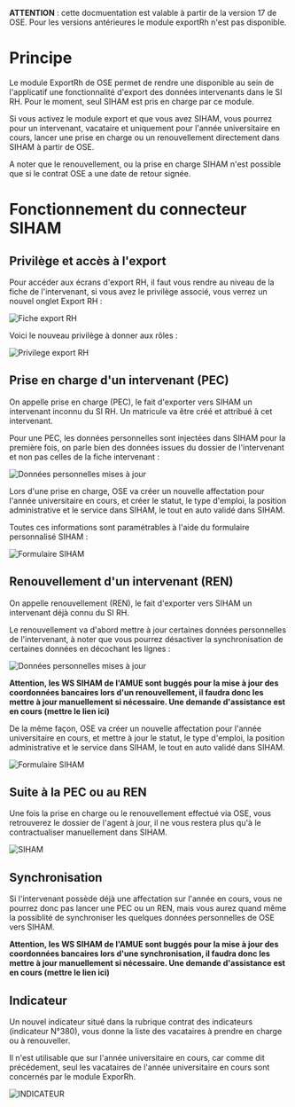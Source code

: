**ATTENTION** : cette docmuentation est valable à partir de la version 17 de OSE. Pour les versions antérieures le module exportRh n'est pas disponible.

# Principe

Le module ExportRh de OSE permet de rendre une disponible au sein de l'applicatif une fonctionnalité d'export des données intervenants dans le SI RH. Pour le moment, seul SIHAM est pris en charge par ce module.

Si vous activez le module export et que vous avez SIHAM, vous pourrez pour un intervenant, vacataire et uniquement pour l'année universitaire en cours, lancer une prise en charge ou un renouvellement directement dans SIHAM à partir de OSE.

A noter que le renouvellement, ou la prise en charge SIHAM n'est possible que si le contrat OSE a une date de retour signée.

# Fonctionnement du connecteur SIHAM

## Privilège et accès à l'export

Pour accéder aux écrans d'export RH, il faut vous rendre au niveau de la fiche de l'intervenant, si vous avez le privilège associé, vous verrez un nouvel onglet Export RH :

![Fiche export RH](fiche-export.png)

Voici le nouveau privilège à donner aux rôles :

![Privilege export RH](export-privilege.png)

## Prise en charge d'un intervenant (PEC)

On appelle prise en charge (PEC), le fait d'exporter vers SIHAM un intervenant inconnu du SI RH. Un matricule va être créé et attribué à cet intervenant.

Pour une PEC, les données personnelles sont injectées dans SIHAM pour la première fois, on parle bien des données issues du dossier de l'intervenant et non pas celles de la fiche intervenant :

![Données personnelles mises à jour](pec-donnees.png)

Lors d'une prise en charge, OSE va créer un nouvelle affectation pour l'année universitaire en cours, et créer le statut, le type d'emploi, la position administrative et le service dans SIHAM, le tout en auto validé dans SIHAM.

Toutes ces informations sont paramétrables à l'aide du formulaire personnalisé SIHAM :

![Formulaire SIHAM](formulaire-connecteur-siham.png)

## Renouvellement d'un intervenant (REN)

On appelle renouvellement (REN), le fait d'exporter vers SIHAM un intervenant déjà connu du SI RH.

Le renouvellement va d'abord mettre à jour certaines données personnelles de l'intervenant, à noter que vous pourrez désactiver la synchronisation de certaines données en décochant les lignes :

![Données personnelles mises à jour](renouvellement-donnees.png)

**Attention, les WS SIHAM de l'AMUE sont buggés pour la mise à jour des coordonnées bancaires lors d'un renouvellement, il faudra donc les mettre à jour manuellement si nécessaire. Une demande d'assistance est en cours (mettre le lien ici)**

De la même façon, OSE va créer un nouvelle affectation pour l'année universitaire en cours, et mettre à jour le statut, le type d'emploi, la position administrative et le service dans SIHAM, le tout en auto validé dans SIHAM.

![Formulaire SIHAM](formulaire-connecteur-siham.png)

## Suite à la PEC ou au REN

Une fois la prise en charge ou le renouvellement effectué via OSE, vous retrouverez le dossier de l'agent à jour, il ne vous restera plus qu'à le contractualiser manuellement dans SIHAM.

![SIHAM](siham.png)

## Synchronisation

Si l'intervenant possède déjà une affectation sur l'année en cours, vous ne pourrez donc pas lancer une PEC ou un REN, mais vous aurez quand même la possiblité de synchroniser les quelques données personnelles de OSE vers SIHAM.

**Attention, les WS SIHAM de l'AMUE sont buggés pour la mise à jour des coordonnées bancaires lors d'une synchronisation, il faudra donc les mettre à jour manuellement si nécessaire. Une demande d'assistance est en cours (mettre le lien ici)**

## Indicateur

Un nouvel indicateur situé dans la rubrique contrat des indicateurs (indicateur N°380), vous donne la liste des vacataires à prendre en charge ou à renouveller.

Il n'est utilisable que sur l'année universitaire en cours, car comme dit précédement, seul les vacataires de l'année universitaire en cours sont concernés par le module ExporRh.

![INDICATEUR](indicateur.png)





